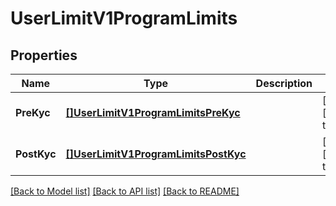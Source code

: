 # UserLimitV1ProgramLimits

## Properties
Name | Type | Description | Notes
------------ | ------------- | ------------- | -------------
**PreKyc** | [**[]UserLimitV1ProgramLimitsPreKyc**](User_limit.v1_program_limits_pre_kyc.md) |  | [optional] [default to null]
**PostKyc** | [**[]UserLimitV1ProgramLimitsPostKyc**](User_limit.v1_program_limits_post_kyc.md) |  | [optional] [default to null]

[[Back to Model list]](../README.md#documentation-for-models) [[Back to API list]](../README.md#documentation-for-api-endpoints) [[Back to README]](../README.md)

